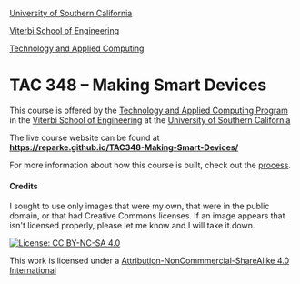[University of Southern California](https://www.usc.edu)

[Viterbi School of Engineering](https://viterbischool.usc.edu/)

[Technology and Applied Computing](https://tac.usc.edu/)

# TAC 348 – Making Smart Devices
This course is offered by the [Technology and Applied Computing Program](https://tac.usc.edu/) in the [Viterbi School of Engineering](https://viterbischool.usc.edu/) at the [University of Southern California](https://www.usc.edu)

The live course website can be found at **https://reparke.github.io/TAC348-Making-Smart-Devices/**





For more information about how this course is built, check out the [process](how_this_site_is_built.md).



#### Credits

I sought to use only images that were my own, that were in the public domain, or that had Creative Commons licenses. If an image appears that isn't licensed properly, please let me know and I will take it down.


[![License: CC BY-NC-SA 4.0](https://img.shields.io/badge/License-CC%20BY--NC--SA%204.0-blue)](https://creativecommons.org/licenses/by-nc-sa/4.0/)

This work is licensed under a
[Attribution-NonCommmercial-ShareAlike 4.0 International](https://creativecommons.org/licenses/by-nc-sa/4.0/)
